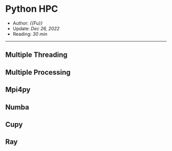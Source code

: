 # Python HPC

- Author: *{{Fu}}*
- Update: *Dec 26, 2022*
- Reading: *30 min*

---


## Multiple Threading




## Multiple Processing



## Mpi4py 




## Numba 


## Cupy 



## Ray







